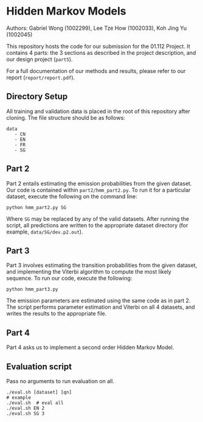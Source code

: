 # Hidden Markov Models

Authors: Gabriel Wong (1002299), Lee Tze How (1002033), Koh Jing Yu (1002045)

This repository hosts the code for our submission for the 01.112 Project. It contains 4 parts: the 3 sections as described in the project description, and our design project (`part5`).

For a full documentation of our methods and results, please refer to our report (`report/report.pdf`).

## Directory Setup

All training and validation data is placed in the root of this repository after cloning. The file structure should be as follows:

```
data
   - CN
   - EN
   - FR
   - SG
```

## Part 2

Part 2 entails estimating the emission probabilities from the given dataset. Our code is contained within `part2/hmm_part2.py`. To run it for a particular dataset, execute the following on the command line:

```
python hmm_part2.py SG
```

Where `SG` may be replaced by any of the valid datasets. After running the script, all predictions are written to the appropriate dataset directory (for example, `data/SG/dev.p2.out`).

## Part 3

Part 3 involves estimating the transition probabilities from the given dataset, and implementing the Viterbi algorithm to compute the most likely sequence. To run our code, execute the following:

```
python hmm_part3.py
```

The emission parameters are estimated using the same code as in part 2. The script performs parameter estimation and Viterbi on all 4 datasets, and writes the results to the appropriate file.

## Part 4

Part 4 asks us to implement a second order Hidden Markov Model. 

## Evaluation script
Pass no arguments to run evaluation on all.
```
./eval.sh [dataset] [qn]
# example
./eval.sh  # eval all
./eval.sh EN 2
./eval.sh SG 3
```
